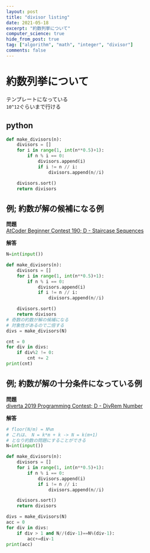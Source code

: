 ```yaml
---
layout: post
title: "divisor listing"
date: 2021-05-18
excerpt: "約数列挙について"
computer_science: true
hide_from_post: true
tag: ["algorithm", "math", "integer", "divisor"]
comments: false
---
```


# 約数列挙について
テンプレートになっている  
`10^12`ぐらいまで行ける  

## python

```python
def make_divisors(n):
    divisors = []
    for i in range(1, int(n**0.5)+1):
        if n % i == 0:
            divisors.append(i)
            if i != n // i:
                divisors.append(n//i)

    divisors.sort()
    return divisors
```

## 例; 約数が解の候補になる例

**問題**  
[AtCoder Beginner Contest 190; D - Staircase Sequences](https://atcoder.jp/contests/abc190/tasks/abc190_d)

**解答**  

```python
N=int(input())

def make_divisors(n):
    divisors = []
    for i in range(1, int(n**0.5)+1):
        if n % i == 0:
            divisors.append(i)
            if i != n // i:
                divisors.append(n//i)

    divisors.sort()
    return divisors
# 奇数の約数が解の候補になる
# 対象性があるので二倍する
divs = make_divisors(N)

cnt = 0
for div in divs:
    if div%2 != 0:
        cnt += 2
print(cnt)
```

## 例; 約数が解の十分条件になっている例

**問題**  
[diverta 2019 Programming Contest; D - DivRem Number](https://atcoder.jp/contests/diverta2019/tasks/diverta2019_d)  

**解答**  
```python
# floor(N/m) = N%m
# これは、 N = k*m + k -> N = k(m+1)
# となり約数の問題にすることができる
N=int(input())

def make_divisors(n):
    divisors = []
    for i in range(1, int(n**0.5)+1):
        if n % i == 0:
            divisors.append(i)
            if i != n // i:
                divisors.append(n//i)

    divisors.sort()
    return divisors

divs = make_divisors(N)
acc = 0
for div in divs:
    if div > 1 and N//(div-1)==N%(div-1):
        acc+=div-1
print(acc)
```

